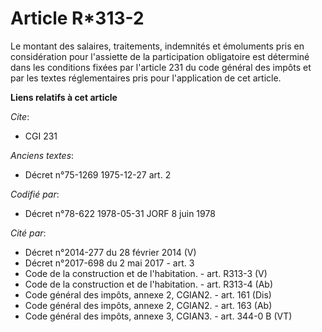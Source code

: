 # Article R*313-2

Le montant des salaires, traitements, indemnités et émoluments pris en considération pour l'assiette de la participation
obligatoire est déterminé dans les conditions fixées par l'article 231 du code général des impôts et par les textes
réglementaires pris pour l'application de cet article.

**Liens relatifs à cet article**

_Cite_:

  - CGI 231

_Anciens textes_:

  - Décret n°75-1269 1975-12-27 art. 2

_Codifié par_:

  - Décret n°78-622 1978-05-31 JORF 8 juin 1978

_Cité par_:

  - Décret n°2014-277 du 28 février 2014 (V)
  - Décret n°2017-698 du 2 mai 2017 - art. 3
  - Code de la construction et de l'habitation. - art. R313-3 (V)
  - Code de la construction et de l'habitation. - art. R313-4 (Ab)
  - Code général des impôts, annexe 2, CGIAN2. - art. 161 (Dis)
  - Code général des impôts, annexe 2, CGIAN2. - art. 163 (Ab)
  - Code général des impôts, annexe 3, CGIAN3. - art. 344-0 B (VT)
